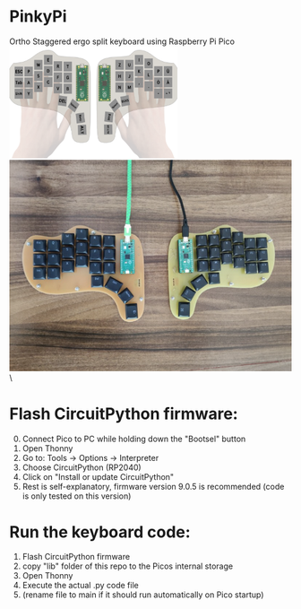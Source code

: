 # PinkyPi
Ortho Staggered ergo split keyboard using Raspberry Pi Pico \
<img src="images/Concept%20PinkyPi%20without%20cables.png" alt="Concept PinkyPi without cables" width="300" height="200"> \
![PinkyPi](images/PinkyPi.png) \

# Flash CircuitPython firmware:
0. Connect Pico to PC while holding down the "Bootsel" button
1. Open Thonny
2. Go to: Tools -> Options -> Interpreter
3. Choose CircuitPython (RP2040)
4. Click on "Install or update CircuitPython"
5. Rest is self-explanatory, firmware version 9.0.5 is recommended (code is only tested on this version)

# Run the keyboard code:
1. Flash CircuitPython firmware
2. copy "lib" folder of this repo to the Picos internal storage
3. Open Thonny
4. Execute the actual .py code file
5. (rename file to main if it should run automatically on Pico startup)
